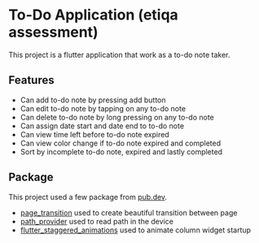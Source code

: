 # To-Do Application (etiqa assessment)

This project is a flutter application that work as a to-do note taker.

## Features

- Can add to-do note by pressing add button
- Can edit to-do note by tapping on any to-do note
- Can delete to-do note by long pressing on any to-do note
- Can assign date start and date end to to-do note
- Can view time left before to-do note expired
- Can view color change if to-do note expired and completed
- Sort by incomplete to-do note, expired and lastly completed


## Package

This project used a few package from [pub.dev](https://pub.dev/).
- [page_transition](https://pub.dev/packages/page_transition) used to create beautiful transition between page
- [path_provider](https://pub.dev/packages/path_provider) used to read path in the device
- [flutter_staggered_animations](https://pub.dev/packages/flutter_staggered_animations) used to animate column widget startup
